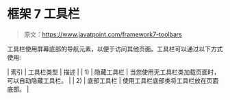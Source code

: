 # 框架 7 工具栏

> 原文：<https://www.javatpoint.com/framework7-toolbars>

工具栏使用屏幕底部的导航元素，以便于访问其他页面。工具栏可以通过以下方式使用:

| 索引 | 工具栏类型 | 描述 |
| 1) | 隐藏工具栏 | 当您使用无工具栏类加载页面时，可以自动隐藏工具栏。 |
| 2) | 底部工具栏 | 使用工具栏底部类将工具栏放在页面底部。 |